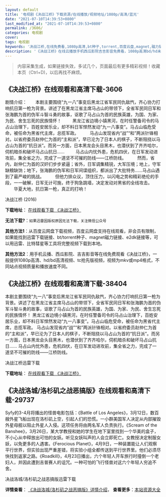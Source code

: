 ```yaml
---
layout: default
title: '电视剧《决战江桥》下载资源/在线播放/视频地址/1080p/高清/蓝光'
date: "2021-07-10T14:39:53+0800"
last_modified_at: "2021-07-10T14:39:53+0800"
permalink: /3606/
categories: 电视剧
cover:
tags: 电视剧
keywords: '决战江桥,在线免费看,1080p高清,bt种子,torrent,百度云盘,magnet,磁力链,迅雷下载资源'
description: '《决战江桥》在线云播放手机西瓜影院吉吉影音免费看，1080p高清bd/hd未删减完整版和tc抢先枪版，mkv/mp4格式，附带bt/torrent种子、magnet/磁力链、百度云盘、网盘资源迅雷下载链接'
---
```


>内容采集生成，如果链接失效，多试几个，页面最后有更多精彩视频！收藏本页（Ctrl+D)，以后再找不麻烦。


## 《决战江桥》在线观看和高清下载-3606

剧情介绍：　　本剧主要围绕“九一八”事变后黑龙江省军民同仇敌忾，齐心协力打响抗日第一枪为背景。讲述了在黑龙江省主席马占山的带领下，全省军民同日军和张海鹏为首的伪军斗智斗勇的故事，讴歌了马占山为首的民族英雄，为国、为家、为民、舍生忘死的民族情怀！  　　黑龙江省边境小镇黑河，在时任警备司令的马占山治理下，百姓安居乐业，却不料日军悍然发动“九一八事变”。马占山临危受命，被任命为黑省代主席，总揽军政。  　　马占山发现省内“战”“和”两派针锋相对。以省府委员赵仲仁为首的“主和派”，早已沦为了日本人的棋子，不断阻挠以马占山为首的“抗日派”。而另一方面，日本黑龙会头目黑木，也潜伏到了齐齐哈尔，伺机暗杀和破坏马占山抗日……  　　马占山内忧外患，危机四伏，在日军发动进攻前，集全省之力，完成了一道坚不可摧的防线——江桥防线。  　　然而，省内，赵仲仁为首的汉奸们步步紧逼；省外，日军调集精锐，大军压境；地上，守军缺粮缺饷；地下，张海鹏的伪军和日军间谍组织，都派出了大批特务……马占山遇到了最严峻的挑战。  　　但他力排众议，顶住压力，以闪电之势和精彩绝伦的手段，一一破解，日军无计可施，终于狗急跳墙，决定发动对黑省的全线攻击。  　　华夏大地，抗日第一枪，真正的打响！


决战江桥 (2016)

**下载地址**： [在线观看下载 《决战江桥》](https://www.btbtdy.me/btdy/dy11275.html) 


**无法下载?**：`如果迅雷因版权原因无法下载，关注微信公众号 `

**其他方法1**：从百度云网盘下载视频，百度云网盘支持在线观看，非会员有限制，如果能找到迅雷下载链接、bt/torrent种子、magnet磁力链接、e2dk链接等，可以用迅雷、比特彗星等工具将完整视频下载到本地。

**其他方法2**：用手机云播、西瓜影院、吉吉影音等在线免费观看《决战江桥》，一般提供1080p高清、hd/bd高清视频、tc抢先版视频，视频为mkv或mp4格式，不同站点视频质量和播放速度不同。


## 《决战江桥》在线观看和高清下载-38404

本剧主要围绕“九一八”事变后黑龙江省军民同仇敌忾，齐心协力打响抗日第一枪为背景。讲述了在黑龙江省主席马占山的带领下，全省军民同日军和张海鹏为首的伪军斗智斗勇的故事，讴歌了马占山为首的民族英雄，为国、为家、为民、舍生忘死的民族情怀！ 黑龙江省边境小镇黑河，在时任警备司令的马占山治理下，百姓安居乐业，却不料日军悍然发动“九一八事变”。马占山临危受命，被任命为黑省代主席，总揽军政。 马占山发现省内“战”“和”两派针锋相对。以省府委员赵仲仁为首的“主和派”，早已沦为了日本人的棋子，不断阻挠以马占山为首的“抗日派”。而另一方面，日本黑龙会头目黑木，也潜伏到了齐齐哈尔，伺机暗杀和破坏马占山抗日…… 马占山内忧外患，危机四伏，在日军发动进攻前，集全省之力，完成了一道坚不可摧的防线——江桥防线。


决战江桥迅雷下载

**下载地址**： [在线观看下载 《决战江桥》](https://www.993dy.com//vod-detail-id-26720.html) 


## 《决战洛城/洛杉矶之战恶搞版》在线观看和高清下载-29737

Syfy的3-4月将播出的怪兽电影包括：《Battle of Los Angeles》，3月12日，数百艘外星飞船出现在洛杉矶上空，引起人们的恐慌。一小群美国军人决定从内部摧毁外星母舰以阻止外星人入侵。这项任务将由两名军人负责执行。《Scream of the Banshee》，3月26日，某大学教授和她的学生在地下室里找到一个华美的盒子，不小心从中释放出可怕的女妖。听见女妖叫声的人会立即死亡。女教授决定制服女妖，以免更多的人遇害。《Ferocious Planet》，4月9日，一种装置能让人们观察平行世界，但实验出现严重差错，将实验小组全都传送到平行世界里。他们必须尽快找到返家之路。《Roadkill》，4月23日播出，六个年轻人开车旅行时撞倒一个老妇人，并因此遭到吉普赛人的诅咒。一种可怕的飞行怪兽对这六个年轻人穷追不舍。


决战洛城/洛杉矶之战恶搞版迅雷下载

**详情查看**： [《决战洛城/洛杉矶之战恶搞版》详情介绍](/movie/29737/)， **查看更多**：[本站资源大全](/movie/t/all/)

